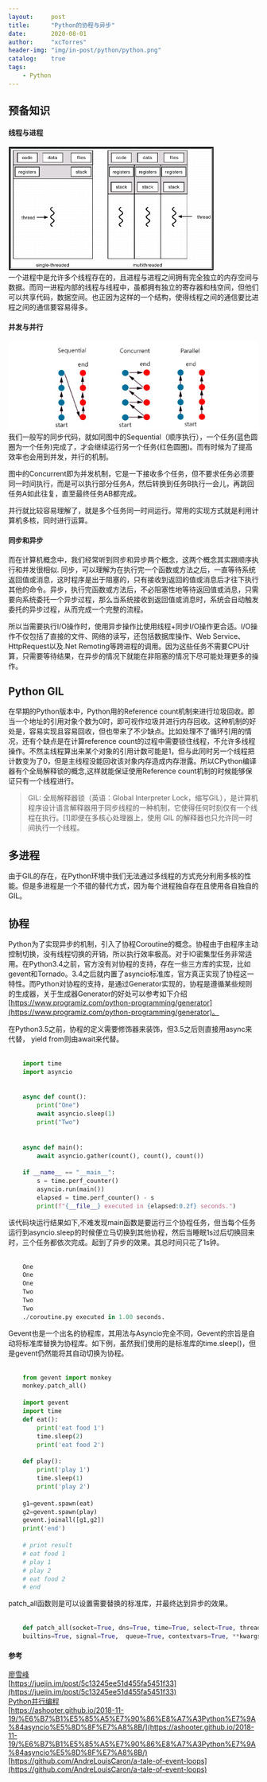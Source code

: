 ```yaml
---
layout:     post
title:      "Python的协程与异步"
date:       2020-08-01
author:     "xcTorres"
header-img: "img/in-post/python/python.png"
catalog:    true
tags:
    - Python
---  
```


## 预备知识

#### 线程与进程
![图一](/img/in-post/coroutine/threadvsprocess.png)  
一个进程中是允许多个线程存在的，且进程与进程之间拥有完全独立的内存空间与数据。而同一进程内部的线程与线程中，虽都拥有独立的寄存器和栈空间，但他们可以共享代码，数据空间。也正因为这样的一个结构，使得线程之间的通信要比进程之间的通信要容易得多。

#### 并发与并行  
![图二](/img/in-post/coroutine/concurrency.png)  
我们一般写的同步代码，就如同图中的Sequential（顺序执行），一个任务(蓝色圆圈为一个任务)完成了，才会继续运行另一个任务(红色圆圈)。而有时候为了提高效率也会用到并发，并行的机制。  

图中的Concurrent即为并发机制，它是一下接收多个任务，但不要求任务必须要同一时间执行，而是可以执行部分任务A，然后转换到任务B执行一会儿，再跳回任务A如此往复，直至最终任务AB都完成。

并行就比较容易理解了，就是多个任务同一时间运行。常用的实现方式就是利用计算机多核，同时进行运算。

#### 同步和异步   

而在计算机概念中，我们经常听到同步和异步两个概念，这两个概念其实跟顺序执行和并发很相似. 同步，可以理解为在执行完一个函数或方法之后，一直等待系统返回值或消息，这时程序是出于阻塞的，只有接收到返回的值或消息后才往下执行其他的命令。异步，执行完函数或方法后，不必阻塞性地等待返回值或消息，只需要向系统委托一个异步过程，那么当系统接收到返回值或消息时，系统会自动触发委托的异步过程，从而完成一个完整的流程。  

所以当需要执行I/O操作时，使用异步操作比使用线程+同步I/O操作更合适。I/O操作不仅包括了直接的文件、网络的读写，还包括数据库操作、Web Service、HttpRequest以及.Net Remoting等跨进程的调用。因为这些任务不需要CPU计算，只需要等待结果，在异步的情况下就能在非阻塞的情况下尽可能处理更多的操作。  

## Python GIL

在早期的Python版本中，Python用的Reference count机制来进行垃圾回收。即当一个地址的引用对象个数为0时，即可视作垃圾并进行内存回收。这种机制的好处是，容易实现且容易回收，但也带来了不少缺点。比如处理不了循环引用的情况，还有个缺点是在计算reference count的过程中需要锁住线程，不允许多线程操作。不然主线程算出来某个对象的引用计数可能是1，但与此同时另一个线程把计数变为了0，但是主线程没能回收该对象内存造成内存泄露。所以CPython编译器有个全局解释锁的概念,这样就能保证使用Reference count机制的时候能够保证只有一个线程进行。
> GIL: 全局解释器锁（英语：Global Interpreter Lock，缩写GIL），是计算机程序设计语言解释器用于同步线程的一种机制，它使得任何时刻仅有一个线程在执行。[1]即便在多核心处理器上，使用 GIL 的解释器也只允许同一时间执行一个线程。  

## 多进程
由于GIL的存在，在Python环境中我们无法通过多线程的方式充分利用多核的性能。但是多进程是一个不错的替代方式，因为每个进程独自存在且使用各自独自的GIL。

## 协程
Python为了实现异步的机制，引入了协程Coroutine的概念。协程由于由程序主动控制切换，没有线程切换的开销，所以执行效率极高。对于IO密集型任务非常适用。在Python3.4之前，官方没有对协程的支持，存在一些三方库的实现，比如gevent和Tornado。3.4之后就内置了asyncio标准库，官方真正实现了协程这一特性。而Python对协程的支持，是通过Generator实现的，协程是遵循某些规则的生成器，关于生成器Generator的好处可以参考如下介绍[https://www.programiz.com/python-programming/generator](https://www.programiz.com/python-programming/generator)。

在Python3.5之前，协程的定义需要修饰器来装饰，但3.5之后则直接用async来代替， yield from则由await来代替。 

```python

    import time
    import asyncio


    async def count():
        print("One")
        await asyncio.sleep(1)
        print("Two")


    async def main():
        await asyncio.gather(count(), count(), count())

    if __name__ == "__main__":
        s = time.perf_counter()
        asyncio.run(main())
        elapsed = time.perf_counter() - s
        print(f"{__file__} executed in {elapsed:0.2f} seconds.")

```
该代码块运行结果如下,不难发现main函数是要运行三个协程任务，但当每个任务运行到asyncio.sleep的时候便立马切换到其他协程，然后当睡眠1s过后切换回来时，三个任务都依次完成。起到了异步的效果。其总时间只花了1s钟。

```python

    One
    One
    One
    Two
    Two
    Two
    ./coroutine.py executed in 1.00 seconds.

```


Gevent也是一个出名的协程库，其用法与Asyncio完全不同，Gevent的宗旨是自动将标准库替换为协程库。如下例，虽然我们使用的是标准库的time.sleep()，但是gevent仍然能将其自动切换为协程。
```python

    from gevent import monkey
    monkey.patch_all()

    import gevent
    import time
    def eat():
        print('eat food 1')
        time.sleep(2)
        print('eat food 2')

    def play():
        print('play 1')
        time.sleep(1)
        print('play 2')

    g1=gevent.spawn(eat)
    g2=gevent.spawn(play)
    gevent.joinall([g1,g2])
    print('end')

    # print result
    # eat food 1
    # play 1
    # play 2
    # eat food 2
    # end

```

patch_all函数则是可以设置需要替换的标准库，并最终达到异步的效果。
```python

    def patch_all(socket=True, dns=True, time=True, select=True, thread=True,os=True, ssl=True, subprocess=True, sys=False, aggressive=True, Event=True,
    builtins=True, signal=True,  queue=True, contextvars=True, **kwargs):

```

#### 参考  
[廖雪峰](https://www.liaoxuefeng.com/wiki/1016959663602400/1017968846697824)  
[https://juejin.im/post/5c13245ee51d455fa5451f33](https://juejin.im/post/5c13245ee51d455fa5451f33)  
[Python并行编程](https://python-parallel-programmning-cookbook.readthedocs.io/zh_CN/latest/)  
[https://ashooter.github.io/2018-11-19/%E6%B7%B1%E5%85%A5%E7%90%86%E8%A7%A3Python%E7%9A%84asyncio%E5%8D%8F%E7%A8%8B/](https://ashooter.github.io/2018-11-19/%E6%B7%B1%E5%85%A5%E7%90%86%E8%A7%A3Python%E7%9A%84asyncio%E5%8D%8F%E7%A8%8B/)  
[https://github.com/AndreLouisCaron/a-tale-of-event-loops](https://github.com/AndreLouisCaron/a-tale-of-event-loops)





